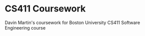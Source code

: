 # CS411 Coursework

Davin Martin's coursework for Boston University CS411 Software Engineering course